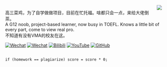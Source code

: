 <img align="right" src="https://github-readme-stats.vercel.app/api?username=SynthesisDu&show_icons=true&theme=tokyonight" />
<p align="left">
高三菜鸡，为了自学做做项目，目前在忙托福。啥都只会一点，来给大佬倒茶。</br>
A G12 noob, project-based learner, now busy in TOEFL. Knows a little bit of every part, come to view real pro.</br>
不知道有没有VMA的校友在这。
</p>

[![Wechat](https://img.shields.io/badge/-VMA%E7%A1%AC%E4%BB%B6%E7%A4%BE-green?style=flat&logo=Wechat&logoColor=white)](https://mp.weixin.qq.com/mp/profile_ext?action=home&__biz=MzI1NDQ4MzIxMg==&scene=124&uin=&key=&devicetype=Windows+10+x64&version=63010043&lang=zh_CN&a8scene=7&fontgear=2)
[![Wechat](https://img.shields.io/badge/-SynthesisDu-green?style=flat&logo=Wechat&logoColor=white)](https://mp.weixin.qq.com/mp/profile_ext?action=home&__biz=MzIxODQ0NzQ1OQ==&scene=124&uin=&key=&devicetype=Windows+10+x64&version=63010043&lang=zh_CN&a8scene=7&fontgear=2)
[![Bilibili](https://img.shields.io/badge/-SynRGB-05bfdf?style=flat&logo=Bilibili&logoColor=white)](https://space.bilibili.com/62596542)
[![YouTube](https://img.shields.io/badge/-SynRGB-FF0000?style=flat&logo=YouTube&logoColor=white)](https://www.youtube.com/channel/UC81J1wPu1f1Dm3R8yWnrDqw)
[![GitHub](https://img.shields.io/badge/-SynthesisDu-3A3A3A?style=flat&logo=GitHub&logoColor=white)](https://github.com/SynthesisDu)
</br></br>
```
if (homework == plagiarize) score = score * 0;
```
